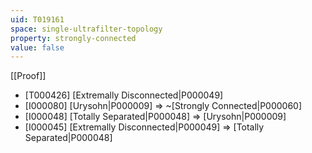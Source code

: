 ```yaml
---
uid: T019161
space: single-ultrafilter-topology
property: strongly-connected
value: false
---
```

[[Proof]]

* [T000426] [Extremally Disconnected|P000049]
* [I000080] [Urysohn|P000009] => ~[Strongly Connected|P000060]
* [I000048] [Totally Separated|P000048] => [Urysohn|P000009]
* [I000045] [Extremally Disconnected|P000049] => [Totally Separated|P000048]

